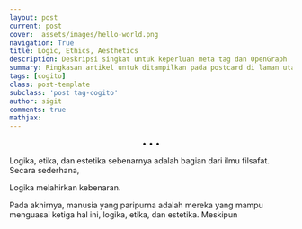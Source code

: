 ```yaml
---
layout: post
current: post
cover:  assets/images/hello-world.png
navigation: True
title: Logic, Ethics, Aesthetics
description: Deskripsi singkat untuk keperluan meta tag dan OpenGraph
summary: Ringkasan artikel untuk ditampilkan pada postcard di laman utama, topik, dan artikel terkait.
tags: [cogito]
class: post-template
subclass: 'post tag-cogito'
author: sigit
comments: true
mathjax:
---
```


<center>•   •   •</center>

Logika, etika, dan estetika sebenarnya adalah bagian dari ilmu filsafat. Secara sederhana,

Logika melahirkan kebenaran.

Pada akhirnya, manusia yang paripurna adalah mereka yang mampu menguasai ketiga hal ini, logika, etika, dan estetika. Meskipun 